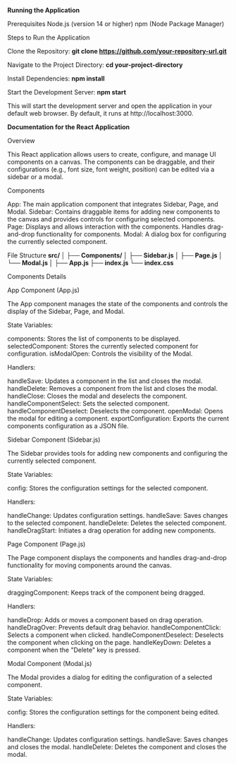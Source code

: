 **Running the Application**

Prerequisites
Node.js (version 14 or higher)
npm (Node Package Manager)

Steps to Run the Application

Clone the Repository:
**git clone https://github.com/your-repository-url.git**

Navigate to the Project Directory:
**cd your-project-directory**

Install Dependencies:
**npm install**

Start the Development Server:
**npm start**

This will start the development server and open the application in your default web browser. By default, it runs at http://localhost:3000.


**Documentation for the React Application**

Overview

This React application allows users to create, configure, and manage UI components on a canvas. The components can be draggable, and their configurations (e.g., font size, font weight, position) can be edited via a sidebar or a modal.

Components

App: The main application component that integrates Sidebar, Page, and Modal.
Sidebar: Contains draggable items for adding new components to the canvas and provides controls for configuring selected components.
Page: Displays and allows interaction with the components. Handles drag-and-drop functionality for components.
Modal: A dialog box for configuring the currently selected component.

File Structure
**src/
│
├── Components/
│   ├── Sidebar.js
│   ├── Page.js
│   └── Modal.js
│
├── App.js
├── index.js
└── index.css**

Components Details

App Component (App.js)

The App component manages the state of the components and controls the display of the Sidebar, Page, and Modal.

State Variables:

components: Stores the list of components to be displayed.
selectedComponent: Stores the currently selected component for configuration.
isModalOpen: Controls the visibility of the Modal.

Handlers:

handleSave: Updates a component in the list and closes the modal.
handleDelete: Removes a component from the list and closes the modal.
handleClose: Closes the modal and deselects the component.
handleComponentSelect: Sets the selected component.
handleComponentDeselect: Deselects the component.
openModal: Opens the modal for editing a component.
exportConfiguration: Exports the current components configuration as a JSON file.

Sidebar Component (Sidebar.js)

The Sidebar provides tools for adding new components and configuring the currently selected component.

State Variables:

config: Stores the configuration settings for the selected component.

Handlers:

handleChange: Updates configuration settings.
handleSave: Saves changes to the selected component.
handleDelete: Deletes the selected component.
handleDragStart: Initiates a drag operation for adding new components.

Page Component (Page.js)

The Page component displays the components and handles drag-and-drop functionality for moving components around the canvas.

State Variables:

draggingComponent: Keeps track of the component being dragged.

Handlers:

handleDrop: Adds or moves a component based on drag operation.
handleDragOver: Prevents default drag behavior.
handleComponentClick: Selects a component when clicked.
handleComponentDeselect: Deselects the component when clicking on the page.
handleKeyDown: Deletes a component when the "Delete" key is pressed.

Modal Component (Modal.js)

The Modal provides a dialog for editing the configuration of a selected component.

State Variables:

config: Stores the configuration settings for the component being edited.

Handlers:

handleChange: Updates configuration settings.
handleSave: Saves changes and closes the modal.
handleDelete: Deletes the component and closes the modal.
